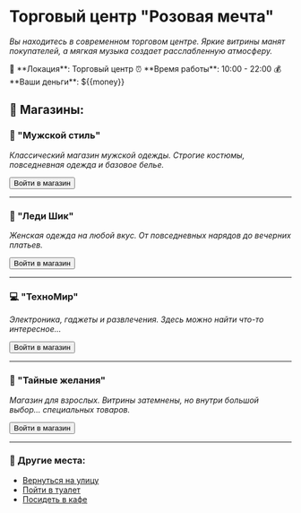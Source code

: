 # Торговый центр "Розовая мечта"

*Вы находитесь в современном торговом центре. Яркие витрины манят покупателей, а мягкая музыка создает расслабленную атмосферу.*

<div class="location-info">
📍 **Локация**: Торговый центр  
⏰ **Время работы**: 10:00 - 22:00  
💰 **Ваши деньги**: $<span id="player-money">{{money}}</span>
</div>

## 🏬 Магазины:

### 👔 "Мужской стиль"
*Классический магазин мужской одежды. Строгие костюмы, повседневная одежда и базовое белье.*

<button onclick="goToStore('mens_clothing')">Войти в магазин</button>

---

### 👗 "Леди Шик"
*Женская одежда на любой вкус. От повседневных нарядов до вечерних платьев.*

<button onclick="goToStore('womens_clothing')" id="womens-store-btn">Войти в магазин</button>

---

### 💻 "ТехноМир"
*Электроника, гаджеты и развлечения. Здесь можно найти что-то интересное...*

<button onclick="goToStore('electronics')">Войти в магазин</button>

---

### 🔞 "Тайные желания"
*Магазин для взрослых. Витрины затемнены, но внутри большой выбор... специальных товаров.*

<button onclick="goToStore('adult_shop')" id="adult-store-btn">Войти в магазин</button>

---

### 🚶 Другие места:

- [Вернуться на улицу](street)
- [Пойти в туалет](mall_restroom)
- [Посидеть в кафе](mall_cafe)

<script>
// Проверка доступности магазинов
function checkStoreAccess() {
  const femininity = window.getStat('femininity');
  const dignity = window.getStat('dignity');
  const arousal = window.getStat('arousal');
  
  // Женский магазин
  const womensBtn = document.getElementById('womens-store-btn');
  if (femininity < 10 && dignity > 50) {
    womensBtn.disabled = true;
    womensBtn.textContent = 'Слишком стыдно заходить';
  }
  
  // Секс-шоп
  const adultBtn = document.getElementById('adult-store-btn');
  if (dignity > 70) {
    adultBtn.disabled = true;
    adultBtn.textContent = 'Вы не можете заставить себя войти';
  }
  
  // Блокировка при высоком возбуждении
  if (arousal >= 90) {
    alert('Вы слишком возбуждены, чтобы спокойно делать покупки!');
    window.location.search = '?scene=mall_restroom';
  }
}

function goToStore(storeType) {
  // Проверка времени
  const time = window.store.time;
  const hours = Math.floor(time.minutes / 60);
  
  if (hours < 10 || hours >= 22) {
    alert('Магазин закрыт! Приходите с 10:00 до 22:00');
    return;
  }
  
  // Переход в магазин
  window.location.search = `?scene=${storeType}_store`;
}

// Обновление денег
function updateMoney() {
  const moneySpan = document.getElementById('player-money');
  if (moneySpan) {
    moneySpan.textContent = window.getStat('money') || 0;
  }
}

// Инициализация
checkStoreAccess();
updateMoney();
</script> 